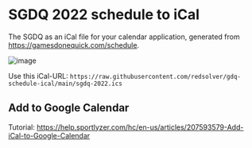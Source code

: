 # SGDQ 2022 schedule to iCal

The SGDQ as an iCal file for your calendar application, generated from https://gamesdonequick.com/schedule.

![image](https://user-images.githubusercontent.com/30355444/175367752-04b603ed-efb8-471f-b5c7-d85865884f5b.png)


Use this iCal-URL: `https://raw.githubusercontent.com/redsolver/gdq-schedule-ical/main/sgdq-2022.ics`

## Add to Google Calendar

Tutorial: https://help.sportlyzer.com/hc/en-us/articles/207593579-Add-iCal-to-Google-Calendar

